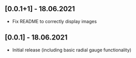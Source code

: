 ## [0.0.1+1] - 18.06.2021

* Fix README to correctly display images

## [0.0.1] - 18.06.2021

* Initial release (including basic radial gauge functionality)
